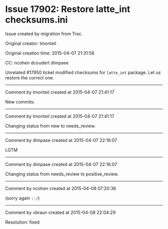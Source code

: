 # Issue 17902: Restore latte_int checksums.ini

Issue created by migration from Trac.

Original creator: tmonteil

Original creation time: 2015-04-07 21:31:56

CC:  ncohen dcoudert dimpase

Unrelated #17950 ticket modified checksums for `latte_int` package. Let us restore the correct one.



---

Comment by tmonteil created at 2015-04-07 21:41:17

New commits:


---

Comment by tmonteil created at 2015-04-07 21:41:17

Changing status from new to needs_review.


---

Comment by dimpase created at 2015-04-07 22:16:07

LGTM


---

Comment by dimpase created at 2015-04-07 22:16:07

Changing status from needs_review to positive_review.


---

Comment by ncohen created at 2015-04-08 07:20:36

(sorry again `:-/`)


---

Comment by vbraun created at 2015-04-08 22:04:29

Resolution: fixed
